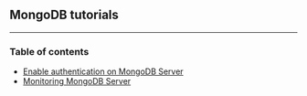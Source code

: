 ## MongoDB tutorials
-----
### Table of contents
* [Enable authentication on MongoDB Server](https://github.com/sonusathyadas/mongodb/blob/master/enable_auth_mongodb.md)
* [Monitoring MongoDB Server](https://github.com/sonusathyadas/mongodb/blob/master/monitoring_mongodb.md)